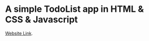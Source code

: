 # A simple TodoList app in HTML & CSS & Javascript
[Website Link](https://sriramshiyam.github.io/TodoList/).
